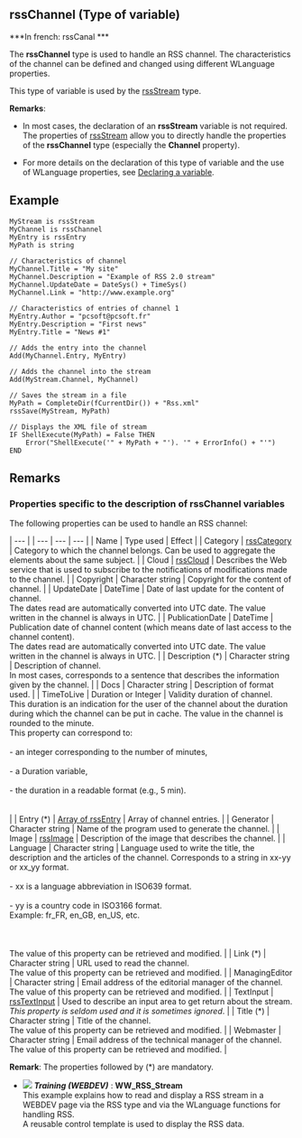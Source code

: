 
## rssChannel (Type of variable)

***In french: rssCanal ***
				



<a name="XUse"></a>
<a name="Use"></a>
<a name="description"></a>
The **rssChannel** type is used to handle an RSS channel. The characteristics of the channel can be defined and changed using different WLanguage properties.

This type of variable is used by the [rssStream](../WDLang5/1000017795.md) type.

**Remarks**:

- In most cases, the declaration of an **rssStream** variable is not required. The properties of [rssStream](../WDLang5/1000017795.md) allow you to directly handle the properties of the **rssChannel** type (especially the **Channel** property).

- For more details on the declaration of this type of variable and the use of WLanguage properties, see [Declaring a variable](../Motscles/1514032.md).





<a name="Example1"></a>
<a name="sample_code"></a>

## Example


```wl
MyStream is rssStream
MyChannel is rssChannel
MyEntry is rssEntry
MyPath is string

// Characteristics of channel
MyChannel.Title = "My site"
MyChannel.Description = "Example of RSS 2.0 stream"
MyChannel.UpdateDate = DateSys() + TimeSys()
MyChannel.Link = "http://www.example.org"
 
// Characteristics of entries of channel 1
MyEntry.Author = "pcsoft@pcsoft.fr"
MyEntry.Description = "First news"
MyEntry.Title = "News #1"

// Adds the entry into the channel
Add(MyChannel.Entry, MyEntry)

// Adds the channel into the stream
Add(MyStream.Channel, MyChannel)

// Saves the stream in a file
MyPath = CompleteDir(fCurrentDir()) + "Rss.xml"
rssSave(MyStream, MyPath)

// Displays the XML file of stream
IF ShellExecute(MyPath) = False THEN
	Error("ShellExecute('" + MyPath + "'). '" + ErrorInfo() + "'")
END
```

<a name="XSYNTAX"></a>


<a name="NOTE0"></a>
<a name="NOTE0_1"></a>

## Remarks




### Properties specific to the description of rssChannel variables
<a name="properties_specific_the_description_rsschannel_variables_ELTPARAGRAPHE000064"></a>

The following properties can be used to handle an RSS channel:

   | --- |
| --- | --- | --- |
| Name | Type used | Effect |
| Category | [rssCategory](../WDLang5/1000017782.md) | Category to which the channel belongs. Can be used to aggregate the elements about the same subject. |
| Cloud | [rssCloud](../WDLang5/1000017785.md) | Describes the Web service that is used to subscribe to the notifications of modifications made to the channel. |
| Copyright | Character string | Copyright for the content of channel. |
| UpdateDate | DateTime | Date of last update for the content of channel. <br>The dates read are automatically converted into UTC date. The value written in the channel is always in UTC. |
| PublicationDate | DateTime | Publication date of channel content (which means date of last access to the channel content). <br>The dates read are automatically converted into UTC date. The value written in the channel is always in UTC. |
| Description (\*) | Character string | Description of channel. <br>In most cases, corresponds to a sentence that describes the information given by the channel. |
| Docs | Character string | Description of format used. |
| TimeToLive | Duration or Integer | Validity duration of channel. <br>This duration is an indication for the user of the channel about the duration during which the channel can be put in cache. The value in the channel is rounded to the minute.<br>This property can correspond to: <br><br>- an integer corresponding to the number of minutes,<br><br>- a Duration variable,<br><br>- the duration in a readable format (e.g., 5 min). <br><br><br> |
| Entry (\*) | [Array of rssEntry](../WDLang5/1000017792.md) | Array of channel entries. |
| Generator | Character string | Name of the program used to generate the channel. |
| Image | [rssImage](../WDLang5/1000017799.md) | Description of the image that describes the channel. |
| Language | Character string | Language used to write the title, the description and the articles of the channel. Corresponds to a string in xx-yy or xx_yy format.<br><br>- xx is a language abbreviation in ISO639 format.<br><br>- yy is a country code in ISO3166 format.<br>	Example: fr_FR, en_GB, en_US, etc.<br><br><br><br>The value of this property can be retrieved and modified. |
| Link (\*) | Character string | URL used to read the channel. <br>The value of this property can be retrieved and modified. |
| ManagingEditor | Character string | Email address of the editorial manager of the channel. <br>The value of this property can be retrieved and modified. |
| TextInput | [rssTextInput](../WDLang5/1000017802.md) | Used to describe an input area to get return about the stream. <br>*This property is seldom used and it is sometimes ignored*. |
| Title (\*) | Character string | Title of the channel. <br>The value of this property can be retrieved and modified. |
| Webmaster | Character string | Email address of the technical manager of the channel. <br>The value of this property can be retrieved and modified. |


**Remark**: The properties followed by (\*) are mandatory. 


- ![](https://doc.pcsoft.fr/en-US/images/image.awp?langid=3&name=WW_RSS_Stream.gif) ***Training (WEBDEV)*** : **WW_RSS_Stream** <br>This example explains how to read and display a RSS stream in a WEBDEV page via the RSS type and via the WLanguage functions for handling RSS.<br>A reusable control template is used to display the RSS data.


